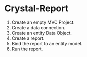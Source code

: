 # Crystal-Report
1. Create an empty MVC Project.
2. Create a data connection.
3. Create an entity Data Object.
4. Create a report.
5. Bind the report to an entity model.
6. Run the report.
